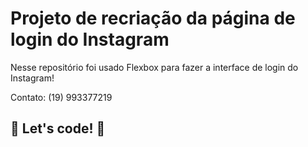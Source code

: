 # Projeto de recriação da página de login do Instagram

Nesse repositório foi usado Flexbox para fazer  a interface de login do Instagram! 


Contato: (19) 993377219
## 🚀 Let's code! 🚀
